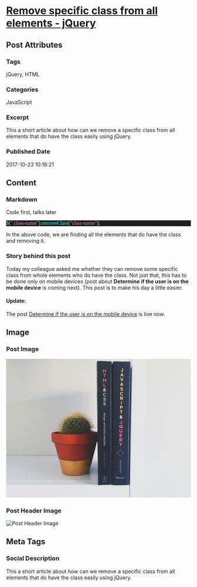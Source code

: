 # [Remove specific class from all elements - jQuery](https://www.abhith.net/post/remove-specific-class-from-all-elements-jquery/)
## Post Attributes
### Tags
jQuery, HTML
### Categories
JavaScript
### Excerpt
This a short article about how can we remove a specific class from all elements that do have the class easily using jQuery.
### Published Date
2017-10-23 10:16:21
## Content
### Markdown
Code first, talks later
<pre style="font-family:Consolas;font-size:13;color:gainsboro;background:#1e1e1e;"><span style="color:cyan;">$</span>(<span style="color:#d69d85;">&quot;.</span><span style="color:plum;">class-name</span><span style="color:#d69d85;">&quot;</span>).<span style="color:cyan;">removeClass</span>(<span style="color:#d69d85;">&quot;class-name&quot;</span>);
</pre>
In the above code, we are finding all the elements that do have the class and removing it.

### Story behind this post
Today my colleague asked me whether they can remove some specific class from whole elements who do have the class. Not just that, this has to be done only on mobile devices (post about **Determine if the user is on the mobile device** is coming next). This post is to make his day a little easier.

#### Update: 
The post [Determine if the user is on the mobile device](https://www.abhith.net/post/javascript-determine-if-user-is-on-mobile-device/) is live now.
## Image
### Post Image
![Post Image](greg-rakozy-129733.jpg) 
### Post Header Image
![Post Header Image]()

## Meta Tags
### Social Description
This a short article about how can we remove a specific class from all elements that do have the class easily using jQuery.
